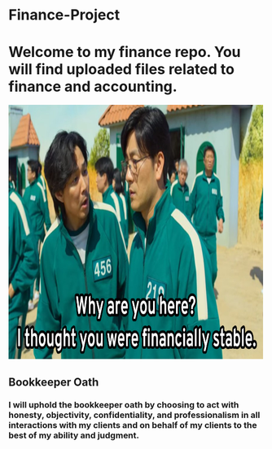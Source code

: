 # Finance-Project
<h1>Welcome to my finance repo. You will find uploaded files related to finance and accounting.</h1>
<img src="asset/financeMeme.jpg" height=500 width=500>

<h2>Bookkeeper Oath</h2>
<h3>I will uphold the bookkeeper oath by choosing to act with honesty, objectivity, confidentiality, and professionalism in all interactions with my clients and on behalf of my clients to the best of my ability and judgment.
</h3>
